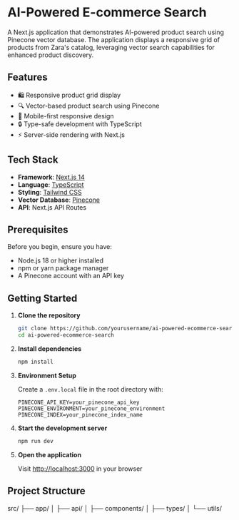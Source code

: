 # AI-Powered E-commerce Search

A Next.js application that demonstrates AI-powered product search using Pinecone vector database. The application displays a responsive grid of products from Zara's catalog, leveraging vector search capabilities for enhanced product discovery.

## Features

- 🛍️ Responsive product grid display
- 🔍 Vector-based product search using Pinecone
- 📱 Mobile-first responsive design
- 🔒 Type-safe development with TypeScript
- ⚡ Server-side rendering with Next.js

## Tech Stack

- **Framework**: [Next.js 14](https://nextjs.org/)
- **Language**: [TypeScript](https://www.typescriptlang.org/)
- **Styling**: [Tailwind CSS](https://tailwindcss.com/)
- **Vector Database**: [Pinecone](https://www.pinecone.io/)
- **API**: Next.js API Routes

## Prerequisites

Before you begin, ensure you have:
- Node.js 18 or higher installed
- npm or yarn package manager
- A Pinecone account with an API key

## Getting Started

1. **Clone the repository**
   ```bash
   git clone https://github.com/yourusername/ai-powered-ecommerce-search.git
   cd ai-powered-ecommerce-search
   ```

2. **Install dependencies**
   ```bash
   npm install
   ```

3. **Environment Setup**
   
   Create a `.env.local` file in the root directory with:
   ```env
   PINECONE_API_KEY=your_pinecone_api_key
   PINECONE_ENVIRONMENT=your_pinecone_environment
   PINECONE_INDEX=your_pinecone_index_name
   ```

4. **Start the development server**
   ```bash
   npm run dev
   ```

5. **Open the application**
   
   Visit [http://localhost:3000](http://localhost:3000) in your browser

## Project Structure

src/
├── app/
│ ├── api/
│ ├── components/
│ ├── types/
│ └── utils/